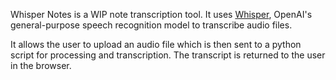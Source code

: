 Whisper Notes is a WIP note transcription tool. It uses [Whisper](https://github.com/openai/whisper), OpenAI's general-purpose speech recognition model to transcribe audio files.

It allows the user to upload an audio file which is then sent to a python script for processing and transcription. The transcript is returned to the user in the browser.
